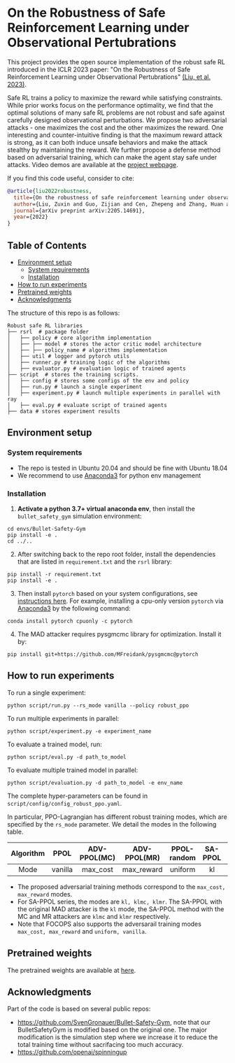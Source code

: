 On the Robustness of Safe Reinforcement Learning under Observational Pertubrations
==================================

This project provides the open source implementation of the robust safe RL introduced in the ICLR 2023 paper: "On the Robustness of Safe Reinforcement Learning under Observational Pertubrations" [(Liu, et al. 2023)](https://arxiv.org/abs/2205.14691). 

Safe RL trains a policy to maximize the reward while satisfying constraints.
While prior works focus on the performance optimality, we find that the optimal solutions of many safe RL problems are not robust and safe against carefully designed observational perturbations.
We propose two adversarial attacks - one maximizes the cost and the other maximizes the reward. 
One interesting and counter-intuitive finding is that the maximum reward attack is strong, as it can both induce unsafe behaviors and make the attack stealthy by maintaining the reward.
We further propose a defense method based on adversarial training, which can make the agent stay safe under attacks.
Video demos are available at the [project webpage](https://sites.google.com/view/robustsaferl/home).

If you find this code useful, consider to cite:
```bibtex
@article{liu2022robustness,
  title={On the robustness of safe reinforcement learning under observational perturbations},
  author={Liu, Zuxin and Guo, Zijian and Cen, Zhepeng and Zhang, Huan and Tan, Jie and Li, Bo and Zhao, Ding},
  journal={arXiv preprint arXiv:2205.14691},
  year={2022}
}
```

## Table of Contents

- [Environment setup](#environment-setup)
    - [System requirements](#system-requirements)
    - [Installation](#installation)
- [How to run experiments](#how-to-run-experiments)
- [Pretrained weights](#pretrained-weights)
- [Acknowledgments](#acknowledgments)

The structure of this repo is as follows:
```
Robust safe RL libraries
├── rsrl  # package folder
│   ├── policy # core algorithm implementation
│   ├── ├── model # stores the actor critic model architecture
│   ├── ├── policy_name # algorithms implementation
│   ├── util # logger and pytorch utils
│   ├── runner.py # training logic of the algorithms
│   ├── evaluator.py # evaluation logic of trained agents
├── script  # stores the training scripts.
│   ├── config # stores some configs of the env and policy
│   ├── run.py # launch a single experiment
│   ├── experiment.py # launch multiple experiments in parallel with ray
│   ├── eval.py # evaluate script of trained agents
├── data # stores experiment results
```

## Environment setup
### System requirements
- The repo is tested in Ubuntu 20.04 and should be fine with Ubuntu 18.04
- We recommend to use [Anaconda3](https://docs.anaconda.com/anaconda/install/) for python env management

### Installation
1.  **Activate a python 3.7+ virtual anaconda env**, then install the `bullet_safety_gym` simulation environment:
```
cd envs/Bullet-Safety-Gym
pip install -e .
cd ../..
```

2. After switching back to the repo root folder, install the dependencies that are listed in `requirement.txt` and the `rsrl` library:
```
pip install -r requirement.txt
pip install -e .
```

3. Then install `pytorch` based on your system configurations, see [instructions here](https://pytorch.org/get-started/locally/). 
For example, installing a cpu-only version `pytorch` via [Anaconda3](https://docs.anaconda.com/anaconda/install/) by the following command:
```
conda install pytorch cpuonly -c pytorch
```

4. The MAD attacker requires pysgmcmc library for optimization. Install it by:
```
pip install git+https://github.com/MFreidank/pysgmcmc@pytorch
```

## How to run experiments

To run a single experiment:
```
python script/run.py --rs_mode vanilla --policy robust_ppo
```

To run multiple experiments in parallel:
```
python script/experiment.py -e experiment_name 
```


To evaluate a trained model, run:
```
python script/eval.py -d path_to_model
```

To evaluate multiple trained model in parallel:
```
python script/evaluation.py -d path_to_model -e env_name
```

The complete hyper-parameters can be found in `script/config/config_robust_ppo.yaml`. 

In particular, PPO-Lagrangian has different robust training modes, which are specified by the `rs_mode` parameter. We detail the modes in the following table.

| Algorithm |   PPOL  | ADV-PPOL(MC) | ADV-PPOL(MR) | PPOL-random | SA-PPOL | SA-PPOL(MC) | SA-PPOL(MR) |
|:---------:|:-------:|:------------:|:------------:|:-----------:|:-------:|:-----------:|:-----------:|
|    Mode   | vanilla |   max_cost   |  max_reward  |   uniform   |    kl   |     klmc    |     klmr    |

- The proposed adversarial training methods correspond to the `max_cost, max_reward` modes.
- For SA-PPOL series, the modes are `kl, klmc, klmr`. The SA-PPOL with the original MAD attacker is the `kl` mode, the SA-PPOL method with the MC and MR attackers are `klmc` and `klmr` respectively. 
- Note that FOCOPS also supports the adversarail training modes `max_cost, max_reward` and `uniform, vanilla`.

## Pretrained weights

The pretrained weights are available at [here](https://drive.google.com/drive/folders/1wgy5DuNEBBUGx_SfmFme_u9i0JqpqMZe?usp=share_link).


## Acknowledgments
Part of the code is based on several public repos:
* https://github.com/SvenGronauer/Bullet-Safety-Gym, note that our BulletSafetyGym is modified based on the original one. The major modification is the simulation step where we increase it to reduce the total training time without sacrifacing too much accuracy. 
* https://github.com/openai/spinningup

